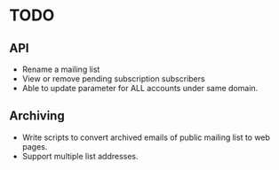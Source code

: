# TODO

## API

- Rename a mailing list
- View or remove pending subscription subscribers
- Able to update parameter for ALL accounts under same domain.

## Archiving

- Write scripts to convert archived emails of public mailing list to web pages.
- Support multiple list addresses.
